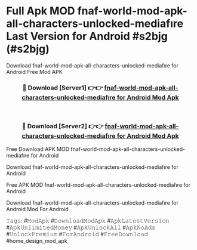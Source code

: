 # Full Apk MOD fnaf-world-mod-apk-all-characters-unlocked-mediafıre Last Version for Android #s2bjg (#s2bjg)
Download fnaf-world-mod-apk-all-characters-unlocked-mediafıre for Android Free Mod APK

<div align="center">
<h3>🔴 Download [Server1] 👉👉 <a href="https://app.mediaupload.pro?title=fnaf-world-mod-apk-all-characters-unlocked-mediafıre&ref=15F">fnaf-world-mod-apk-all-characters-unlocked-mediafıre for Android Mod Apk</a></h3><br>

<h3>🔴 Download [Server2] 👉👉 <a href="https://app.mediaupload.pro?title=fnaf-world-mod-apk-all-characters-unlocked-mediafıre&ref=15F">fnaf-world-mod-apk-all-characters-unlocked-mediafıre for Android Mod Apk</a></h3>
</div>


Free Download APK MOD fnaf-world-mod-apk-all-characters-unlocked-mediafıre for Android

Download fnaf-world-mod-apk-all-characters-unlocked-mediafıre for Android 

Free APK MOD fnaf-world-mod-apk-all-characters-unlocked-mediafıre for Android 

Download fnaf-world-mod-apk-all-characters-unlocked-mediafıre for Android Mod For Android

𝚃𝚊𝚐𝚜: #𝙼𝚘𝚍𝙰𝚙𝚔 #𝙳𝚘𝚠𝚗𝚕𝚘𝚊𝚍𝙼𝚘𝚍𝙰𝚙𝚔 #𝙰𝚙𝚔𝙻𝚊𝚝𝚎𝚜𝚝𝚅𝚎𝚛𝚜𝚒𝚘𝚗 #𝙰𝚙𝚔𝚄𝚗𝚕𝚒𝚖𝚒𝚝𝚎𝚍𝙼𝚘𝚗𝚎𝚢 #𝙰𝚙𝚔𝚄𝚗𝚕𝚘𝚌𝚔𝙰𝚕𝚕 #𝙰𝚙𝚔𝙽𝚘𝙰𝚍𝚜 #𝚄𝚗𝚕𝚘𝚌𝚔𝙿𝚛𝚎𝚖𝚒𝚞𝚖 #𝙵𝚘𝚛𝙰𝚗𝚍𝚛𝚘𝚒𝚍 #𝙵𝚛𝚎𝚎𝙳𝚘𝚠𝚗𝚕𝚘𝚊𝚍 #home_design_mod_apk